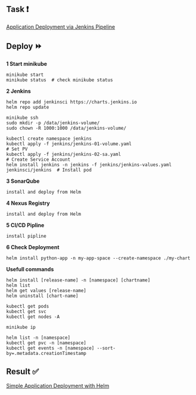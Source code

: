 ## Task :heavy_exclamation_mark:

[Application Deployment via Jenkins Pipeline](https://github.com/rolling-scopes-school/tasks/blob/master/devops/modules/3_ci-configuration/task_6.md)

## Deploy :fast_forward:

**1 Start minikube**

```
minikube start
minikube status  # check minikube status
```

**2 Jenkins**
```
helm repo add jenkinsci https://charts.jenkins.io
helm repo update

minikube ssh
sudo mkdir -p /data/jenkins-volume/
sudo chown -R 1000:1000 /data/jenkins-volume/ 

kubectl create namespace jenkins
kubectl apply -f jenkins/jenkins-01-volume.yaml                                   # Set PV
kubectl apply -f jenkins/jenkins-02-sa.yaml                                       # Create Service Account
helm install jenkins -n jenkins -f jenkins/jenkins-values.yaml jenkinsci/jenkins  # Install pod

```

**3 SonarQube**
```
install and deploy from Helm
```

**4 Nexus Registry**
```
install and deploy from Helm
```

**5 CI/CD Pipline**
```
install pipline
```

**6 Check Deployment**
```
helm install python-app -n my-app-space --create-namespace ./my-chart
```


**Usefull commands**
```
helm install [release-name] -n [namespace] [chartname]
helm list
helm get values [release-name]
helm uninstall [chart-name]

kubectl get pods
kubectl get svc
kubectl get nodes -A

minikube ip

helm list -n [namespace]
kubectl get pvc -n [namespace]
kubectl get events -n [namespace] --sort-by=.metadata.creationTimestamp
```

## Result :white_check_mark:

[Simple Application Deployment with Helm](https://github.com/gantsevich-yuri/rsschool-devops-course-tasks/pull/6)

